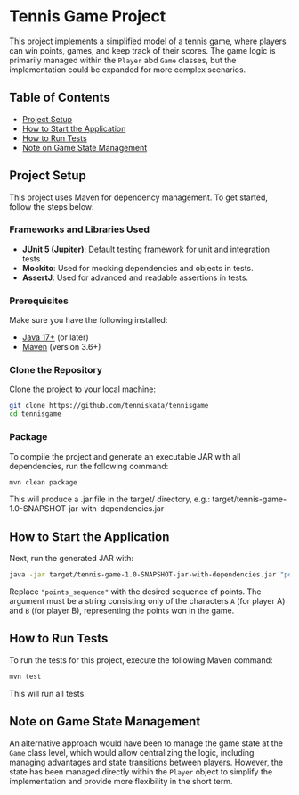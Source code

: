 
# Tennis Game Project

This project implements a simplified model of a tennis game, where players can win points, games, and keep track of their scores. The game logic is primarily managed within the `Player` abd `Game` classes, but the implementation could be expanded for more complex scenarios.

## Table of Contents

- [Project Setup](#project-setup)
- [How to Start the Application](#how-to-start-the-application)
- [How to Run Tests](#how-to-run-tests)
- [Note on Game State Management](#note-on-game-state-management)

## Project Setup

This project uses Maven for dependency management. To get started, follow the steps below:

### Frameworks and Libraries Used

- **JUnit 5 (Jupiter)**: Default testing framework for unit and integration tests.
- **Mockito**: Used for mocking dependencies and objects in tests.
- **AssertJ**: Used for advanced and readable assertions in tests.

### Prerequisites

Make sure you have the following installed:

- [Java 17+](https://adoptopenjdk.net/) (or later)
- [Maven](https://maven.apache.org/) (version 3.6+)

### Clone the Repository

Clone the project to your local machine:

```bash
git clone https://github.com/tenniskata/tennisgame
cd tennisgame
```

### Package 

To compile the project and generate an executable JAR with all dependencies, run the following command:

```bash
mvn clean package
```
This will produce a .jar file in the target/ directory, e.g.: target/tennis-game-1.0-SNAPSHOT-jar-with-dependencies.jar


## How to Start the Application

Next, run the generated JAR with:

```bash
java -jar target/tennis-game-1.0-SNAPSHOT-jar-with-dependencies.jar "points_sequence"
```

Replace `"points_sequence"` with the desired sequence of points. The argument must be a string consisting only of the characters `A` (for player A) and `B` (for player B), representing the points won in the game.

## How to Run Tests

To run the tests for this project, execute the following Maven command:

```bash
mvn test
```

This will run all tests.

## Note on Game State Management

An alternative approach would have been to manage the game state at the `Game` class level, which would allow centralizing the logic, including managing advantages and state transitions between players. However, the state has been managed directly within the `Player` object to simplify the implementation and provide more flexibility in the short term.
